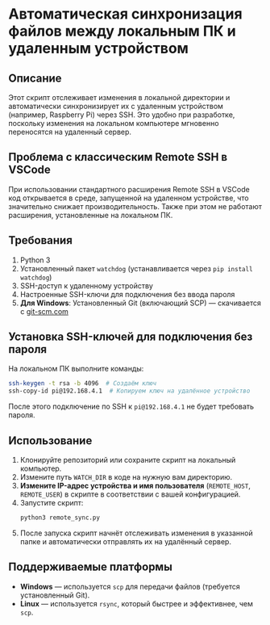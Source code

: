 # Автоматическая синхронизация файлов между локальным ПК и удаленным устройством

## Описание
Этот скрипт отслеживает изменения в локальной директории и автоматически синхронизирует их с удаленным устройством (например, Raspberry Pi) через SSH. Это удобно при разработке, поскольку изменения на локальном компьютере мгновенно переносятся на удаленный сервер.

## Проблема с классическим Remote SSH в VSCode
При использовании стандартного расширения Remote SSH в VSCode код открывается в среде, запущенной на удаленном устройстве, что значительно снижает производительность. Также при этом не работают расширения, установленные на локальном ПК.

## Требования
1. Python 3
2. Установленный пакет `watchdog` (устанавливается через `pip install watchdog`)
3. SSH-доступ к удаленному устройству
4. Настроенные SSH-ключи для подключения без ввода пароля
5. **Для Windows**: Установленный Git (включающий SCP) — скачивается с [git-scm.com](https://git-scm.com/)

## Установка SSH-ключей для подключения без пароля
На локальном ПК выполните команды:
```sh
ssh-keygen -t rsa -b 4096  # Создаём ключ
ssh-copy-id pi@192.168.4.1  # Копируем ключ на удалённое устройство
```
После этого подключение по SSH к `pi@192.168.4.1` не будет требовать пароля.

## Использование
1. Клонируйте репозиторий или сохраните скрипт на локальный компьютер.
2. Измените путь `WATCH_DIR` в коде на нужную вам директорию.
3. **Измените IP-адрес устройства и имя пользователя** (`REMOTE_HOST`, `REMOTE_USER`) в скрипте в соответствии с вашей конфигурацией.
4. Запустите скрипт:
   ```sh
   python3 remote_sync.py
   ```
5. После запуска скрипт начнёт отслеживать изменения в указанной папке и автоматически отправлять их на удалённый сервер.

## Поддерживаемые платформы
- **Windows** — используется `scp` для передачи файлов (требуется установленный Git).
- **Linux** — используется `rsync`, который быстрее и эффективнее, чем `scp`.

